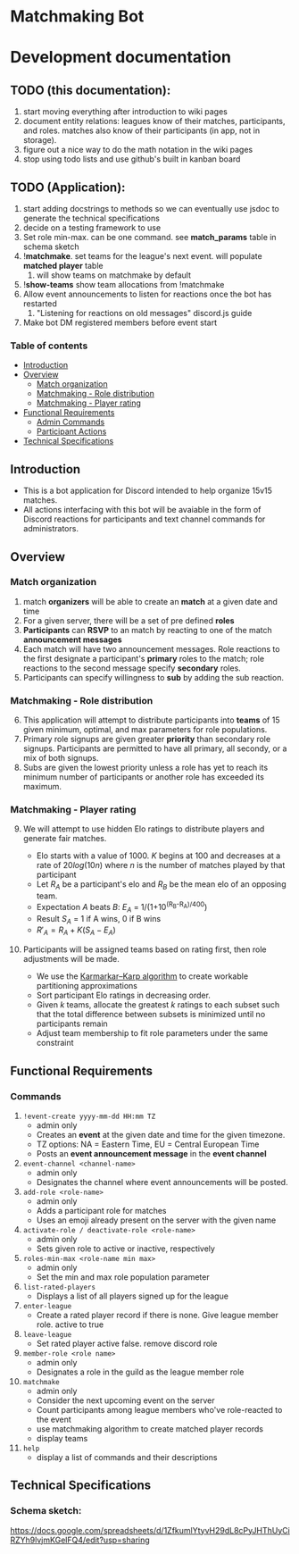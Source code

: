 # Matchmaking Bot
# Development documentation

## TODO (this documentation):
1. start moving everything after introduction to wiki pages
2. document entity relations: leagues know of their matches, participants, and roles. matches also know of their participants (in app, not in storage).
3. figure out a nice way to do the math notation in the wiki pages
4. stop using todo lists and use github's built in kanban board
   
## TODO (Application):
1. start adding docstrings to methods so we can eventually use jsdoc to generate the technical specifications
2. decide on a testing framework to use
3. Set role min-max. can be one command. see **match_params** table in schema sketch
4. !**matchmake**. set teams for the league's next event. will populate **matched player** table
   1. will show teams on matchmake by default
5. !**show-teams** show team allocations from !matchmake
6. Allow event announcements to listen for reactions once the bot has restarted
    1.  "Listening for reactions on old messages" discord.js guide
7. Make bot DM registered members before event start



### Table of contents
  - [Introduction](#introduction)
  - [Overview](#overview)
    - [Match organization](#match-organization)
    - [Matchmaking - Role distribution](#matchmaking---role-distribution)
    - [Matchmaking - Player rating](#matchmaking---player-rating)
  - [Functional Requirements](#functional-requirements)
    - [Admin Commands](#admin-commands-dont-type-the-brackets)
    - [Participant Actions](#participant-actions)
  - [Technical Specifications](#technical-specifications)



## Introduction
- This is a bot application for Discord intended to help organize 15v15 matches.  
- All actions interfacing with this bot will be avaiable in the form of Discord reactions for participants and text channel commands for administrators. 

## Overview 
### Match organization
1. match **organizers** will be able to create an **match** at a given date and time
2. For a given server, there will be a set of pre defined **roles**
3. **Participants** can **RSVP** to an match by reacting to one of the match **announcement messages**
4. Each match will have two announcement messages. Role reactions to the first designate a participant's **primary** roles to the match; role reactions to the second message specify **secondary** roles. 
5. Participants can specify willingness to **sub** by adding the sub reaction. 
### Matchmaking - Role distribution
6. This application will attempt to distribute participants into **teams** of 15 given minimum, optimal, and max parameters for role populations.
7. Primary role signups are given greater **priority** than secondary role signups. Participants are permitted to have all primary, all secondy, or a mix of both signups.
8. Subs are given the lowest priority unless a role has yet to reach its minimum number of participants or another role has exceeded its maximum. 
### Matchmaking - Player rating
9. We will attempt to use hidden Elo ratings to distribute players and generate fair matches.
    - Elo starts with a value of 1000. $K$ begins at $100$ and decreases at a rate of $20log(10n)$ where $n$ is the number of matches played by that participant
    - Let $R_A$ be a participant's elo and $R_B$ be the mean elo of an opposing team.
    - Expectation $A$ beats $B$: $E_A$ = 1/(1+10<sup>(R<sub>B</sub>-R<sub>A</sub>)/400</sup>)
    - Result $S_A$ = 1 if A wins, 0 if B wins
    - $R'_A = R_A + K(S_A - E_A)$
  
10. Participants will be assigned teams based on rating first, then role adjustments will be made.
    - We use the [Karmarkar–Karp algorithm](https://en.wikipedia.org/wiki/Largest_differencing_method) to create workable partitioning approximations 
    - Sort participant Elo ratings in decreasing order. 
    - Given $k$ teams, allocate the greatest $k$ ratings to each subset such that the total difference between subsets is minimized until no participants remain
    - Adjust team membership to fit role parameters under the same constraint

## Functional Requirements
### Commands
1. `!event-create yyyy-mm-dd HH:mm TZ` 
   - admin only
   - Creates an **event** at the given date and time for the given timezone.
   - TZ options: NA = Eastern Time, EU = Central European Time 
   - Posts an **event announcement message** in the **event channel** 
2. `event-channel <channel-name>`
   - admin only
   - Designates the channel where event announcements will be posted.
3. `add-role <role-name>`
   - admin only
   - Adds a participant role for matches
   - Uses an emoji already present on the server with the given name
4. `activate-role / deactivate-role <role-name>`
   - admin only
   - Sets given role to active or inactive, respectively
5. `roles-min-max <role-name min max>`
   - admin only
   - Set the min and max role population parameter
6. `list-rated-players`
   - Displays a list of all players signed up for the league
7. `enter-league`
   - Create a rated player record if there is none. Give league member role. active to true
8. `leave-league`
   - Set rated player active false. remove discord role
9.  `member-role <role name>`
    - admin only
    - Designates a role in the guild as the league member role
10. `matchmake`
    - admin only
    - Consider the next upcoming event on the server
    - Count participants among league members who've role-reacted to the event
    - use matchmaking algorithm to create matched player records
    - display teams
11. `help`
    - display a list of commands and their descriptions


## Technical Specifications
### Schema sketch: 
https://docs.google.com/spreadsheets/d/1ZfkumlYtyvH29dL8cPyJHThUyCiRZYh9lvjmKGelFQ4/edit?usp=sharing
